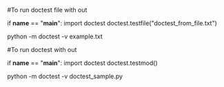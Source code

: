 #To run doctest file with out 

 if __name__ == "__main__":
     import doctest
     doctest.testfile("doctest_from_file.txt")

python -m doctest -v example.txt



#To run doctest  with out 

 if __name__ == "__main__":
     import doctest
     doctest.testmod()

python -m doctest -v doctest_sample.py
